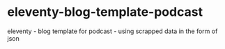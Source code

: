 # eleventy-blog-template-podcast
eleventy - blog template for podcast - using scrapped data in the form of json
